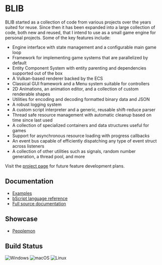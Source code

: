 # BLIB

BLIB started as a collection of code from various projects over the years suited for reuse. Since then it has been expanded into a large collection
of code, both new and reused, that I intend to use as a small game engine for personal projects. Some of the key features include:
- Engine interface with state management and a configurable main game loop
- Framework for implementing game systems that are parallelized by default
- Entity Component System with entity parenting and dependencies supported out of the box
- A Vulkan-based renderer backed by the ECS
- Classical GUI framework and a Menu system suitable for controllers
- 2D Animations, an animation editor, and a collection of custom renderable shapes
- Utilities for encoding and decoding formatted binary data and JSON
- A robust logging system
- A custom script interpreter and a generic, reusable shift-reduce parser
- Thread safe resource management with automatic cleanup based on time since last used
- A collection of specialized containers and data structures useful for games
- Support for asynchronous resource loading with progress callbacks
- An event bus capable of efficiently dispatching any type of event struct across listeners
- A collection of other utilities such as signals, random number generation, a thread pool, and more

Visit the [project page](https://github.com/users/benreid24/projects/2) for future feature development plans.

## Documentation

- [Examples](examples)
- [bScript language reference](docs/wiki/bscript_reference.md)
- [Full source documentation](https://benreid24.github.io/BLIB/modules.html)

## Showcase

- [Peoplemon](https://github.com/benreid24/Peoplemon-3)

## Build Status
![Windows](https://github.com/benreid24/BLIB/workflows/windows-verify/badge.svg?branch=master) 
![macOS](https://github.com/benreid24/BLIB/workflows/macos-verify/badge.svg?branch=master) 
![Linux](https://github.com/benreid24/BLIB/workflows/linux-verify/badge.svg?branch=master)
